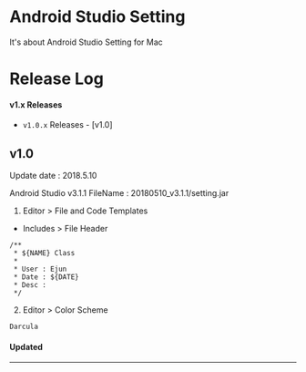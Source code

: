 # Android Studio Setting
It's about Android Studio Setting for Mac



# Release Log

#### v1.x Releases

- `v1.0.x` Releases - [v1.0]

## v1.0

Update date : 2018.5.10

Android Studio v3.1.1
FileName : 20180510_v3.1.1/setting.jar

1. Editor > File and Code Templates

- Includes > File Header
```
/**
 * ${NAME} Class
 *
 * User : Ejun
 * Date : ${DATE}
 * Desc :
 */
```

2. Editor > Color Scheme
```
Darcula
```

#### Updated

---